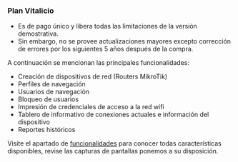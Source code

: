 

### Plan Vitalicio

- Es de pago único y libera todas las limitaciones de la versión demostrativa.
- Sin embargo, no se provee actualizaciones mayores excepto corrección de errores por los siguientes 5 años después de la compra.

A continuación se mencionan las principales funcionalidades:
 - Creación de dispositivos de red (Routers MikroTik)
 - Perfiles de navegación
 - Usuarios de navegación
 - Bloqueo de usuarios
 - Impresión de credenciales de acceso a la red wifi
 - Tablero de informativo de conexiones actuales e información del dispositivo
 - Reportes históricos


Visite el apartado de [funcionalidades](/?#features) para conocer todas características disponibles, revise las capturas de pantallas ponemos a su disposición.

